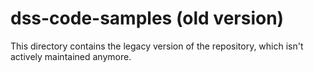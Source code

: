 # dss-code-samples (old version)

This directory contains the legacy version of the repository, which isn't actively maintained anymore.